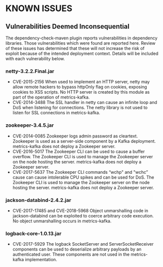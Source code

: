 # KNOWN ISSUES

## Vulnerabilities Deemed Inconsequential
The dependency-check-maven plugin reports vulnerabilities in dependency libraries. Those vulnerabilities which were found are reported here. Review of these issues has determined that these will not increase the risk of exploit because of the intended deployment context. Details will be included with each vulnerability below.

### netty-3.2.2.Final.jar
- CVE-2015-2156
When used to implement an HTTP server, netty may allow remote hackers to bypass httpOnly flag on cookies, exposing cookies to XSS scripts. No HTTP server is created by this module as part of the operation of metrics-kafka.
- CVE-2014-3488
The SSL handler in netty can cause an infinite loop and DoS when listening for connections. The netty library is not used to listen for SSL connections in metrics-kafka.

### zookeeper-3.4.5.jar
- CVE-2014-0085
Zookeeper logs admin password as cleartext. Zookeeper is used as a server-side component by a Kafka deployment. metrics-kafka does not deploy a Zookeeper server.
- CVE-2016-5017
The Zookeeper CLI can be used to cause a buffer overflow. The Zookeeper CLI is used to manage the Zookeeper server on the node hosting the server. metrics-kafka does not deploy a Zookeeper server. 
- CVE-2017-5637
The Zookeeper CLI commands “wchp" and "wchc” cause can cause intolerable CPU spikes and can be used for DoS. The Zookeeper CLI is used to manage the Zookeeper server on the node hosting the server. metrics-kafka does not deploy a Zookeeper server.  

### jackson-databind-2.4.2.jar
- CVE-2017-17485 and CVE-2018-5968
Object unmarshalling code in jackson-databind can be exploited to coerce arbitrary code execution. No object unmarshalling occurs in metrics-kafka.

### logback-core-1.0.13.jar
- CVE-2017-5929
The logback SocketServer and ServerSocketReceiver components can be used to deserialize arbitrary payloads by an authenticated user. These components are not used in the metrics-kafka implementation.
